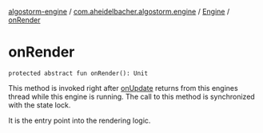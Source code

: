 [algostorm-engine](../../index.md) / [com.aheidelbacher.algostorm.engine](../index.md) / [Engine](index.md) / [onRender](.)

# onRender

`protected abstract fun onRender(): Unit`

This method is invoked right after [onUpdate](on-update.md) returns from this engines
thread while this engine is running. The call to this method is
synchronized with the state lock.

It is the entry point into the rendering logic.

